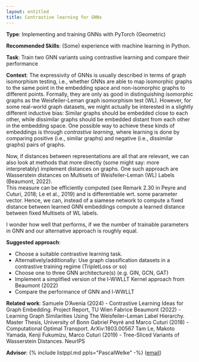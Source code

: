 ```yaml
---
layout: entitled
title: Contrastive learning for GNNs
---
```


**Type**: Implementing and training GNNs with PyTorch (Geometric)

**Recommended Skills**: (Some) experience with machine learning in Python.

**Task**: Train two GNN variants using contrastive learning and compare their performance

**Context**: 
The expressivity of GNNs is usually described in terms of graph isomorphism testing, i.e., whether GNNs are able to map isomorphic graphs to the same point in the embedding space and non-isomorphic graphs to different points. 
Formally, they are only as good in distinguishing isomorphic graphs as the Weisfeiler-Leman graph isomorphism test (WL). 
However, for some real-world graph datasets, we might actually be interested in a slightly different inductive bias: 
Similar graphs should be embedded close to each other, while dissimilar graphs should be embedded distant from each other in the embedding space. 
One possible way to achieve these kinds of embeddings is through _contrastive learning_, where learning is done by comparing positive (i.e., similar graphs) and negative (i.e., dissimilar graphs) pairs of graphs.

Now, if distances between representations are all that are relevant, we can also look at methods that more directly (some might say: more interpretably) implement distances on graphs.
One such approach are Wasserstein distances on Multisets of Weisfeiler-Leman (WL) Labels (Beaumont, 2022).  
This measure can be efficiently computed (see Remark 2.30 in Peyre and Cuturi, 2018; Le et al., 2019) and is differentiable wrt. some parameter vector.
Hence, we can, instead of a siamese network to compute a fixed distance between learned GNN embeddings compute a learned distance between fixed Multisets of WL labels. 

I wonder how well that performs, if we the number of trainable parameters in GNN and our alternative approach is roughly equal.

 
**Suggested approach**: 
- Choose a suitable contrastive learning task. 
- Alternatively/additionally: Use graph classification datasets in a contrastive training regime (TripletLoss or so)
- Choose one to three GNN architecture(s) (e.g. GIN, GCN, GAT) 
- Implement a simplified version of the l-WWLLT Kernel approach from Beaumont (2022)
- Compare the performance of GNN and l-WWLLT 
<!-- Choose 2-3 datasets and train your GNN using contrastive learning to embed similar graphs close to each other, and dissimilar graphs more distant from each other in the embedding space.  -->
<!-- Next, you could (1) use these embeddings as a basis for a classification task, or (2) investigate how well your chosen distance measure aligns with graph isomorphism testing, i.e., are isomorphic graphs embedded close to each other, while non-isomorphic graphs are never mapped to the same point? -->

**Related work**: 
Samuele D’Avenia (2024) - Contrastive Learning Ideas for Graph Embedding. Project Report, TU Wien
Fabrice Beaumont (2022) - Learning Graph Similarities Using The Weisfeiler-Leman Label Hierarchy. Master Thesis, University of Bonn
Gabriel Peyré and Marco Cuturi (2018) - Computational Optimal Transport. ArXiv:1803.00567
Tam Le, Makoto Yamada, Kenji Fukumizu, Marco Cuturi (2019) - Tree-Sliced Variants of Wasserstein Distances. NeurIPS

**Advisor**: {% include listppl.md ppls="PascalWelke" -%} ([email](mailto:pascal.welke@tuwien.ac.at))
